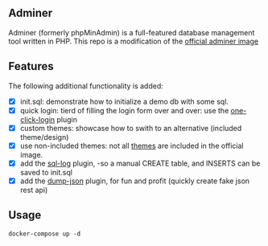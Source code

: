 ## Adminer

Adminer (formerly phpMinAdmin) is a full-featured database management tool written in PHP.
This repo is a modification of the [official adminer image](https://hub.docker.com/_/adminer)

## Features

The following additional functionality is added:

- [x] init.sql: demonstrate how to initialize a demo db with some sql.
- [x] quick login: tierd of filling the login form over and over: use the [one-click-login](https://github.com/giofreitas/one-click-login) plugin
- [x] custom themes: showcase how to swith to an alternative (included theme/design)
- [x] use non-included themes: not all [themes](https://www.adminer.org/en/#extras) are included in the official image.
- [x] add the [sql-log](https://raw.githubusercontent.com/vrana/adminer/master/plugins/sql-log.php) plugin, -so a manual CREATE table, and INSERTS can be saved to init.sql
- [x] add the [dump-json](https://raw.githubusercontent.com/vrana/adminer/master/plugins/dump-json.php) plugin, for fun and profit (quickly create fake json rest api)

## Usage

```
docker-compose up -d
```